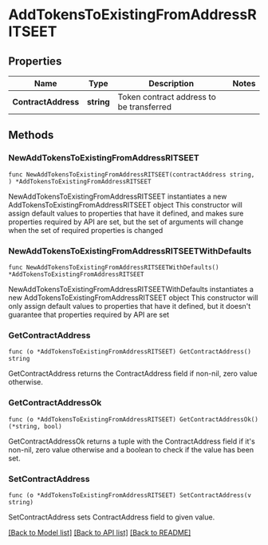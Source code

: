 # AddTokensToExistingFromAddressRITSEET

## Properties

Name | Type | Description | Notes
------------ | ------------- | ------------- | -------------
**ContractAddress** | **string** | Token contract address to be transferred | 

## Methods

### NewAddTokensToExistingFromAddressRITSEET

`func NewAddTokensToExistingFromAddressRITSEET(contractAddress string, ) *AddTokensToExistingFromAddressRITSEET`

NewAddTokensToExistingFromAddressRITSEET instantiates a new AddTokensToExistingFromAddressRITSEET object
This constructor will assign default values to properties that have it defined,
and makes sure properties required by API are set, but the set of arguments
will change when the set of required properties is changed

### NewAddTokensToExistingFromAddressRITSEETWithDefaults

`func NewAddTokensToExistingFromAddressRITSEETWithDefaults() *AddTokensToExistingFromAddressRITSEET`

NewAddTokensToExistingFromAddressRITSEETWithDefaults instantiates a new AddTokensToExistingFromAddressRITSEET object
This constructor will only assign default values to properties that have it defined,
but it doesn't guarantee that properties required by API are set

### GetContractAddress

`func (o *AddTokensToExistingFromAddressRITSEET) GetContractAddress() string`

GetContractAddress returns the ContractAddress field if non-nil, zero value otherwise.

### GetContractAddressOk

`func (o *AddTokensToExistingFromAddressRITSEET) GetContractAddressOk() (*string, bool)`

GetContractAddressOk returns a tuple with the ContractAddress field if it's non-nil, zero value otherwise
and a boolean to check if the value has been set.

### SetContractAddress

`func (o *AddTokensToExistingFromAddressRITSEET) SetContractAddress(v string)`

SetContractAddress sets ContractAddress field to given value.



[[Back to Model list]](../README.md#documentation-for-models) [[Back to API list]](../README.md#documentation-for-api-endpoints) [[Back to README]](../README.md)


